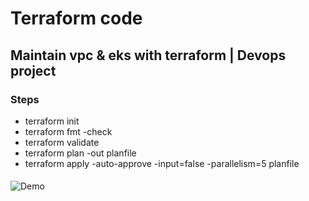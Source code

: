 # Terraform code 

## Maintain vpc & eks with terraform | Devops project

### Steps
* terraform init
* terraform fmt -check
* terraform validate
* terraform plan -out planfile
* terraform apply -auto-approve -input=false -parallelism=5 planfile
####

![Demo](https://i.postimg.cc/0Nz6zJQX/Captura-de-pantalla-2025-08-29-233959.png)
#####